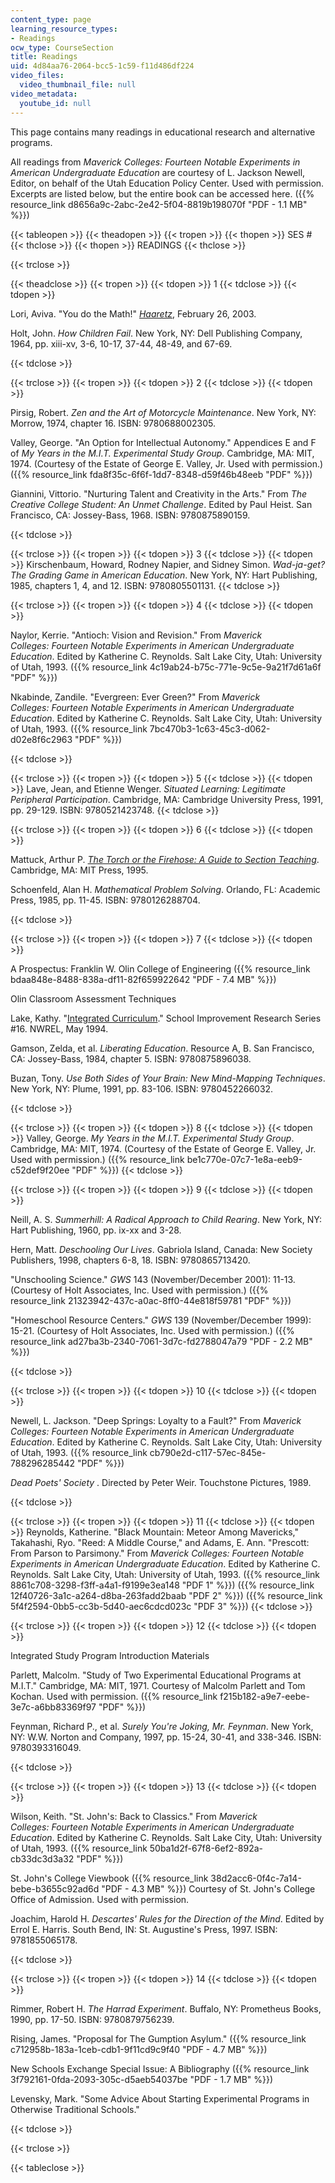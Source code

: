 ```yaml
---
content_type: page
learning_resource_types:
- Readings
ocw_type: CourseSection
title: Readings
uid: 4d84aa76-2064-bcc5-1c59-f11d486df224
video_files:
  video_thumbnail_file: null
video_metadata:
  youtube_id: null
---
```


This page contains many readings in educational research and alternative programs. 

All readings from _Maverick Colleges: Fourteen Notable Experiments in American Undergraduate Education_ are courtesy of L. Jackson Newell, Editor, on behalf of the Utah Education Policy Center. Used with permission. Excerpts are listed below, but the entire book can be accessed here. ({{% resource_link d8656a9c-2abc-2e42-5f04-8819b198070f "PDF - 1.1 MB" %}})

{{< tableopen >}}
{{< theadopen >}}
{{< tropen >}}
{{< thopen >}}
SES #
{{< thclose >}}
{{< thopen >}}
READINGS
{{< thclose >}}

{{< trclose >}}

{{< theadclose >}}
{{< tropen >}}
{{< tdopen >}}
1
{{< tdclose >}}
{{< tdopen >}}


Lori, Aviva. "You do the Math!" [_Haaretz_](http://www.haaretz.com/you-do-the-math-1.17931), February 26, 2003.

Holt, John. _How Children Fail_. New York, NY: Dell Publishing Company, 1964, pp. xiii-xv, 3-6, 10-17, 37-44, 48-49, and 67-69.


{{< tdclose >}}

{{< trclose >}}
{{< tropen >}}
{{< tdopen >}}
2
{{< tdclose >}}
{{< tdopen >}}


Pirsig, Robert. _Zen and the Art of Motorcycle Maintenance_. New York, NY: Morrow, 1974, chapter 16. ISBN: 9780688002305.

Valley, George. "An Option for Intellectual Autonomy." Appendices E and F of _My Years in the M.I.T. Experimental Study Group_. Cambridge, MA: MIT, 1974. (Courtesy of the Estate of George E. Valley, Jr. Used with permission.) ({{% resource_link fda8f35c-6f6f-1dd7-8348-d59f46b48eeb "PDF" %}})

Giannini, Vittorio. "Nurturing Talent and Creativity in the Arts." From _The Creative College Student: An Unmet Challenge_. Edited by Paul Heist. San Francisco, CA: Jossey-Bass, 1968. ISBN: 9780875890159.


{{< tdclose >}}

{{< trclose >}}
{{< tropen >}}
{{< tdopen >}}
3
{{< tdclose >}}
{{< tdopen >}}
Kirschenbaum, Howard, Rodney Napier, and Sidney Simon. _Wad-ja-get? The Grading Game in American Education_. New York, NY: Hart Publishing, 1985, chapters 1, 4, and 12. ISBN: 9780805501131.
{{< tdclose >}}

{{< trclose >}}
{{< tropen >}}
{{< tdopen >}}
4
{{< tdclose >}}
{{< tdopen >}}


Naylor, Kerrie. "Antioch: Vision and Revision." From _Maverick Colleges: Fourteen Notable Experiments in American Undergraduate Education_. Edited by Katherine C. Reynolds. Salt Lake City, Utah: University of Utah, 1993. ({{% resource_link 4c19ab24-b75c-771e-9c5e-9a21f7d61a6f "PDF" %}})

Nkabinde, Zandile. "Evergreen: Ever Green?" From _Maverick Colleges: Fourteen Notable Experiments in American Undergraduate Education_. Edited by Katherine C. Reynolds. Salt Lake City, Utah: University of Utah, 1993. ({{% resource_link 7bc470b3-1c63-45c3-d062-d02e8f6c2963 "PDF" %}})


{{< tdclose >}}

{{< trclose >}}
{{< tropen >}}
{{< tdopen >}}
5
{{< tdclose >}}
{{< tdopen >}}
Lave, Jean, and Etienne Wenger. _Situated Learning: Legitimate Peripheral Participation_. Cambridge, MA: Cambridge University Press, 1991, pp. 29-129. ISBN: 9780521423748.
{{< tdclose >}}

{{< trclose >}}
{{< tropen >}}
{{< tdopen >}}
6
{{< tdclose >}}
{{< tdopen >}}


Mattuck, Arthur P. [_The Torch or the Firehose: A Guide to Section Teaching_](/courses/res-18-004-the-torch-or-the-firehose-a-guide-to-section-teaching-spring-2009). Cambridge, MA: MIT Press, 1995.

Schoenfeld, Alan H. _Mathematical Problem Solving_. Orlando, FL: Academic Press, 1985, pp. 11-45. ISBN: 9780126288704.


{{< tdclose >}}

{{< trclose >}}
{{< tropen >}}
{{< tdopen >}}
7
{{< tdclose >}}
{{< tdopen >}}


A Prospectus: Franklin W. Olin College of Engineering ({{% resource_link bdaa848e-8488-838a-df11-82f659922642 "PDF - 7.4 MB" %}})

Olin Classroom Assessment Techniques

Lake, Kathy. "[Integrated Curriculum](http://www.nwrel.org/scpd/sirs/8/c016.html)." School Improvement Research Series #16. NWREL, May 1994.

Gamson, Zelda, et al. _Liberating Education_. Resource A, B. San Francisco, CA: Jossey-Bass, 1984, chapter 5. ISBN: 9780875896038.

Buzan, Tony. _Use Both Sides of Your Brain: New Mind-Mapping Techniques_. New York, NY: Plume, 1991, pp. 83-106. ISBN: 9780452266032.


{{< tdclose >}}

{{< trclose >}}
{{< tropen >}}
{{< tdopen >}}
8
{{< tdclose >}}
{{< tdopen >}}
Valley, George. _My Years in the M.I.T. Experimental Study Group_. Cambridge, MA: MIT, 1974. (Courtesy of the Estate of George E. Valley, Jr. Used with permission.) ({{% resource_link be1c770e-07c7-1e8a-eeb9-c52def9f20ee "PDF" %}})
{{< tdclose >}}

{{< trclose >}}
{{< tropen >}}
{{< tdopen >}}
9
{{< tdclose >}}
{{< tdopen >}}


Neill, A. S. _Summerhill: A Radical Approach to Child Rearing_. New York, NY: Hart Publishing, 1960, pp. ix-xx and 3-28.

Hern, Matt. _Deschooling Our Lives_. Gabriola Island, Canada: New Society Publishers, 1998, chapters 6-8, 18. ISBN: 9780865713420.

"Unschooling Science." _GWS_ 143 (November/December 2001): 11-13. (Courtesy of Holt Associates, Inc. Used with permission.) ({{% resource_link 21323942-437c-a0ac-8ff0-44e818f59781 "PDF" %}})

"Homeschool Resource Centers." _GWS_ 139 (November/December 1999): 15-21. (Courtesy of Holt Associates, Inc. Used with permission.) ({{% resource_link ad27ba3b-2340-7061-3d7c-fd2788047a79 "PDF - 2.2 MB" %}})


{{< tdclose >}}

{{< trclose >}}
{{< tropen >}}
{{< tdopen >}}
10
{{< tdclose >}}
{{< tdopen >}}


Newell, L. Jackson. "Deep Springs: Loyalty to a Fault?" From _Maverick Colleges: Fourteen Notable Experiments in American Undergraduate Education_. Edited by Katherine C. Reynolds. Salt Lake City, Utah: University of Utah, 1993. ({{% resource_link cb790e2d-c117-57ec-845e-788296285442 "PDF" %}})

_Dead Poets' Society_ . Directed by Peter Weir. Touchstone Pictures, 1989.


{{< tdclose >}}

{{< trclose >}}
{{< tropen >}}
{{< tdopen >}}
11
{{< tdclose >}}
{{< tdopen >}}
Reynolds, Katherine. "Black Mountain: Meteor Among Mavericks," Takahashi, Ryo. "Reed: A Middle Course," and Adams, E. Ann. "Prescott: From Parson to Parsimony." From _Maverick Colleges: Fourteen Notable Experiments in American Undergraduate Education_. Edited by Katherine C. Reynolds. Salt Lake City, Utah: University of Utah, 1993. ({{% resource_link 8861c708-3298-f3ff-a4a1-f9199e3ea148 "PDF 1" %}}) ({{% resource_link 12f40726-3a1c-a264-d8ba-263fadd2baab "PDF 2" %}}) ({{% resource_link 5f4f2594-0bb5-cc3b-5d40-aec6cdcd023c "PDF 3" %}})
{{< tdclose >}}

{{< trclose >}}
{{< tropen >}}
{{< tdopen >}}
12
{{< tdclose >}}
{{< tdopen >}}


Integrated Study Program Introduction Materials

Parlett, Malcolm. "Study of Two Experimental Educational Programs at M.I.T." Cambridge, MA: MIT, 1971. Courtesy of Malcolm Parlett and Tom Kochan. Used with permission. ({{% resource_link f215b182-a9e7-eebe-3e7c-a6bb83369f97 "PDF" %}})

Feynman, Richard P., et al. _Surely You're Joking, Mr. Feynman_. New York, NY: W.W. Norton and Company, 1997, pp. 15-24, 30-41, and 338-346. ISBN: 9780393316049.


{{< tdclose >}}

{{< trclose >}}
{{< tropen >}}
{{< tdopen >}}
13
{{< tdclose >}}
{{< tdopen >}}


Wilson, Keith. "St. John's: Back to Classics." From _Maverick Colleges: Fourteen Notable Experiments in American Undergraduate Education_. Edited by Katherine C. Reynolds. Salt Lake City, Utah: University of Utah, 1993. ({{% resource_link 50ba1d2f-67f8-6ef2-892a-cb33dc3d3a32 "PDF" %}})

St. John's College Viewbook ({{% resource_link 38d2acc6-0f4c-7a14-bebe-b3655c92ad6d "PDF - 4.3 MB" %}}) Courtesy of St. John's College Office of Admission. Used with permission.

Joachim, Harold H. _Descartes' Rules for the Direction of the Mind_. Edited by Errol E. Harris. South Bend, IN: St. Augustine's Press, 1997. ISBN: 9781855065178.


{{< tdclose >}}

{{< trclose >}}
{{< tropen >}}
{{< tdopen >}}
14
{{< tdclose >}}
{{< tdopen >}}


Rimmer, Robert H. _The Harrad Experiment_. Buffalo, NY: Prometheus Books, 1990, pp. 17-50. ISBN: 9780879756239.

Rising, James. "Proposal for The Gumption Asylum." ({{% resource_link c712958b-183a-1ceb-cdb1-9f11cd9c9f40 "PDF - 4.7 MB" %}})

New Schools Exchange Special Issue: A Bibliography ({{% resource_link 3f792161-0fda-2093-305c-d5aeb54037be "PDF - 1.7 MB" %}})

Levensky, Mark. "Some Advice About Starting Experimental Programs in Otherwise Traditional Schools."


{{< tdclose >}}

{{< trclose >}}

{{< tableclose >}}